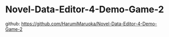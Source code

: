 # Novel-Data-Editor-4-Demo-Game-2
github: https://github.com/HarumiMaruoka/Novel-Data-Editor-4-Demo-Game-2
